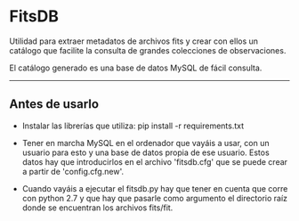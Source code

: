 # FitsDB
Utilidad para extraer metadatos de archivos fits y crear con ellos un catálogo que facilite la consulta de grandes colecciones de observaciones.

El catálogo generado es una base de datos MySQL de fácil consulta.

---

## Antes de usarlo

- Instalar las librerías que utiliza: 
	pip install -r requirements.txt
	
- Tener en marcha MySQL en el ordenador que vayáis a usar, con un usuario
para esto y una base de datos propia de ese usuario. Estos datos hay que
introducirlos en el archivo 'fitsdb.cfg' que se puede crear a partir de
'config.cfg.new'.
- Cuando vayáis a ejecutar el fitsdb.py hay que tener en cuenta que corre
con python 2.7 y que hay que pasarle como argumento el directorio raíz
donde se encuentran los archivos fits/fit.
